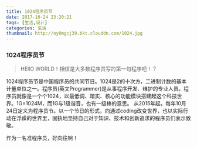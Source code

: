 ```yaml
---
title: 1024程序员节
date: 2017-10-24 23:20:21
tags: [生活,设计]
categories: 生活
thumbnail: http://oy0mgcj39.bkt.clouddn.com/1024.jpg
---
```

### 1024程序员节
>HEllO WORLD！相信是大多数程序员写的第一句程序吧！？

1024程序员节是中国程序员的共同节日。1024是2的十次方，二进制计数的基本计量单位之一。程序员(英文Programmer)是从事程序开发、维护的专业人员。程序员就像是一个个1024，以最低调、踏实、核心的功能模块搭建起这个科技世界。1G=1024M，而1G与1级谐音，也有一级棒的意思。
从2015年起，每年10月24日定义为程序员节。以一个节日的形式，向通过coding改变世界，也以实际行动在浮躁的世界里，固执地坚持自己对于知识、技术和创新追求的程序员们表示致敬。

作为一名准程序员，好向往啊！